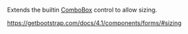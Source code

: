 Extends the builtin [ComboBox](/docs/controls/builtin/ComboBox) control to allow sizing.

<https://getbootstrap.com/docs/4.1/components/forms/#sizing>